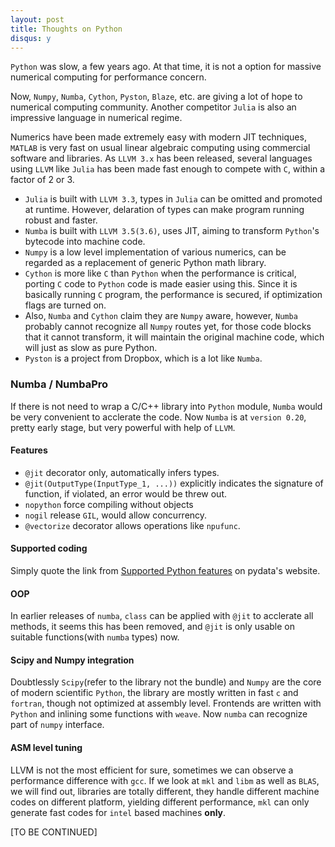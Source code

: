 ```yaml
---
layout: post
title: Thoughts on Python
disqus: y
---
```

``Python`` was slow, a few years ago. At that time, it is not a option for massive numerical computing for performance concern.

Now, ``Numpy``, ``Numba``, ``Cython``, ``Pyston``, ``Blaze``, etc. are giving a lot of hope to numerical computing community. Another competitor ``Julia`` is also an impressive language in numerical regime.

Numerics have been made extremely easy with modern JIT techniques, ``MATLAB`` is very fast on usual linear algebraic computing using commercial software and libraries. As ``LLVM 3.x`` has been released, several languages using ``LLVM`` like ``Julia`` has been made fast enough to compete with ``C``, within a factor of 2 or 3.

- ``Julia`` is built with ``LLVM 3.3``, types in ``Julia`` can be omitted and promoted at runtime. However, delaration of types can make program running robust and faster.
- ``Numba`` is built with ``LLVM 3.5(3.6)``, uses JIT,  aiming to transform ``Python``'s bytecode into machine code.
- ``Numpy`` is a low level implementation of various numerics, can be regarded as a replacement of generic Python math library.
- ``Cython`` is more like ``C`` than ``Python`` when the performance is critical, porting ``C`` code to ``Python`` code is made easier using this. Since it is basically running ``C`` program, the performance is secured, if optimization flags are turned on.
- Also, ``Numba`` and ``Cython`` claim they are ``Numpy`` aware, however, ``Numba`` probably cannot recognize all ``Numpy`` routes yet, for those code blocks that it cannot transform, it will maintain the original machine code, which will just as slow as pure Python.
- ``Pyston`` is a project from Dropbox, which is a lot like ``Numba``.

### Numba / NumbaPro
If there is not need to wrap a C/C++ library into ``Python`` module, ``Numba`` would be very convenient to acclerate the code. Now ``Numba`` is at ``version 0.20``, pretty early stage, but very powerful with help of ``LLVM``.

#### Features
- ``@jit`` decorator only, automatically infers types.
- ``@jit(OutputType(InputType_1, ...))`` explicitly indicates the signature of function, if violated, an error would be threw out.
- ``nopython`` force compiling without objects
- ``nogil`` release ``GIL``, would allow concurrency.
- ``@vectorize`` decorator allows operations like ``npufunc``.

#### Supported coding
Simply quote the link from [Supported Python features](http://numba.pydata.org/numba-doc/0.20.0/reference/pysupported.html#pysupported) on pydata's website.

#### OOP
In earlier releases of ``numba``, ``class`` can be applied with ``@jit`` to acclerate all methods, it seems this has been removed, and ``@jit`` is only usable on suitable functions(with ``numba`` types) now.

#### Scipy and Numpy integration
Doubtlessly ``Scipy``(refer to the library not the bundle) and ``Numpy`` are the core of modern scientific ``Python``, the library are mostly written in fast ``c`` and ``fortran``, though not optimized at assembly level. Frontends are written with ``Python`` and inlining some functions with ``weave``. Now ``numba`` can recognize part of ``numpy`` interface.

#### ASM level tuning
LLVM is not the most efficient for sure, sometimes we can observe a performance difference with ``gcc``. If we look at ``mkl`` and ``libm`` as well as ``BLAS``, we will find out, libraries are totally different, they handle different machine codes on different platform, yielding different performance, ``mkl`` can only generate fast codes for ``intel`` based machines **only**.

[TO BE CONTINUED]
